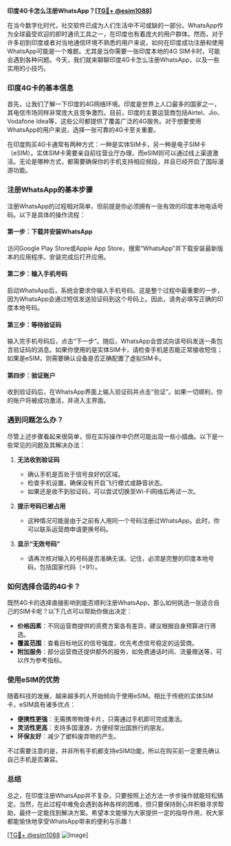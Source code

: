 **印度4G卡怎么注册WhatsApp？[[TG💪+ @esim1088](https://t.me/s/esim1088)]**

在当今数字化时代，社交软件已成为人们生活中不可或缺的一部分。WhatsApp作为全球最受欢迎的即时通讯工具之一，在印度也有着庞大的用户群体。然而，对于许多初到印度或者对当地通信环境不熟悉的用户来说，如何在印度成功注册和使用WhatsApp可能是一个难题。尤其是当你需要一张印度本地的4G SIM卡时，可能会遇到各种问题。今天，我们就来聊聊印度4G卡怎么注册WhatsApp，以及一些实用的小技巧。

### 印度4G卡的基本信息

首先，让我们了解一下印度的4G网络环境。印度是世界上人口最多的国家之一，其电信市场同样非常庞大且竞争激烈。目前，印度的主要运营商包括Airtel、Jio、Vodafone Idea等，这些公司都提供了覆盖广泛的4G服务。对于想要使用WhatsApp的用户来说，选择一张可靠的4G卡至关重要。

在印度购买4G卡通常有两种方式：一种是实体SIM卡，另一种是电子SIM卡（eSIM）。实体SIM卡需要亲自前往营业厅办理，而eSIM则可以通过线上渠道激活。无论是哪种方式，都需要确保你的手机支持相应频段，并且已经开启了国际漫游功能。

### 注册WhatsApp的基本步骤

注册WhatsApp的过程相对简单，但前提是你必须拥有一张有效的印度本地电话号码。以下是具体的操作流程：

#### 第一步：下载并安装WhatsApp
访问Google Play Store或Apple App Store，搜索“WhatsApp”并下载安装最新版本的应用程序。安装完成后打开应用。

#### 第二步：输入手机号码
启动WhatsApp后，系统会要求你输入手机号码。这是整个过程中最重要的一步，因为WhatsApp会通过短信发送验证码到这个号码上。因此，请务必填写正确的印度本地号码。

#### 第三步：等待验证码
输入完手机号码后，点击“下一步”。随后，WhatsApp会尝试向该号码发送一条包含验证码的消息。如果你使用的是实体SIM卡，请检查手机是否能正常接收短信；如果是eSIM，则需要确认设备是否正确配置了虚拟SIM卡。

#### 第四步：验证账户
收到验证码后，在WhatsApp界面上输入验证码并点击“验证”。如果一切顺利，你的账户将被成功激活，并进入主界面。

### 遇到问题怎么办？

尽管上述步骤看起来很简单，但在实际操作中仍然可能出现一些小插曲。以下是一些常见的问题及其解决办法：

1. **无法收到验证码**
   - 确认手机是否处于信号良好的区域。
   - 检查手机设置，确保没有开启飞行模式或静音状态。
   - 如果还是收不到验证码，可以尝试切换至Wi-Fi网络后再试一次。

2. **提示号码已被占用**
   - 这种情况可能是由于之前有人用同一个号码注册过WhatsApp。此时，你可以联系运营商申请更换号码。

3. **显示“无效号码”**
   - 请再次核对输入的号码是否准确无误。记住，必须是完整的印度本地号码，包括国家代码（+91）。

### 如何选择合适的4G卡？

既然4G卡的选择直接影响到能否顺利注册WhatsApp，那么如何挑选一张适合自己的SIM卡呢？以下几点可以帮助你做出决定：

- **价格因素**：不同运营商提供的资费方案各有差异，建议根据自身预算进行筛选。
- **覆盖范围**：查看目标地区的信号强度，优先考虑信号稳定的运营商。
- **附加服务**：部分运营商还提供额外的服务，如免费通话时间、流量赠送等，可以作为参考指标。

### 使用eSIM的优势

随着科技的发展，越来越多的人开始倾向于使用eSIM。相比于传统的实体SIM卡，eSIM具有诸多优点：

- **便携性更强**：无需携带物理卡片，只需通过手机即可完成激活。
- **灵活性更高**：支持多国漫游，方便经常出国旅行的朋友。
- **环保友好**：减少了塑料废弃物的产生。

不过需要注意的是，并非所有手机都支持eSIM功能，所以在购买前一定要先确认自己手机是否兼容。

### 总结

总之，在印度注册WhatsApp并不复杂，只要按照上述方法一步步操作就能轻松搞定。当然，在此过程中难免会遇到各种各样的困难，但只要保持耐心并积极寻求帮助，最终一定能找到解决方案。希望本文能够为大家提供一定的指导作用，祝大家都能愉快地享受WhatsApp带来的便利与乐趣！

[[TG💪+ @esim1088](https://t.me/s/esim1088) ![Image](https://i.postimg.cc/4NQfJmqS/Snipaste-2025-05-13-00-14-12.png)]